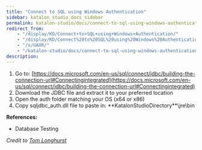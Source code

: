 ```yaml
---
title: "Connect to SQL using Windows Authentication" 
sidebar: katalon_studio_docs_sidebar
permalink: katalon-studio/docs/connect-to-sql-using-windows-authentication.html 
redirect_from:
    - "/display/KD/Connect+to+SQL+using+Windows+Authentication/"
    - "/display/KD/Connect%20to%20SQL%20using%20Windows%20Authentication/"
    - "/x/UAXR/"
    - "/katalon-studio/docs/connect-to-sql-using-windows-authentication/"
description: 
---
```

1.  Go to: [https://docs.microsoft.com/en-us/sql/connect/jdbc/building-the-connection-url#Connectingintegrated](https://docs.microsoft.com/en-us/sql/connect/jdbc/building-the-connection-url#Connectingintegrated)
2.  Download the JDBC file and extract it to your preferred location
3.  Open the auth folder matching your OS (x64 or x86)
4.  Copy sqljdbc_auth.dll file to paste in: \*\*KatalonStudioDirectory\*\*\\jre\\bin

**References:**

*   Database Testing

_Credit to [Tom Longhurst](https://forum.katalon.com/discussion/6425/connect-to-sql-using-windows-authentication#Comment_14711)_